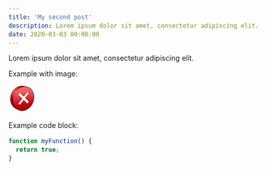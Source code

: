 ```yaml
---
title: 'My second post'
description: Lorem ipsum dolor sit amet, consectetur adipiscing elit.
date: 2020-03-03 00:00:00
---
```


Lorem ipsum dolor sit amet, consectetur adipiscing elit.

Example with image:

![Error](/assets/images/posts/error.png)

Example code block:

```js
function myFunction() {
  return true;
}
```
